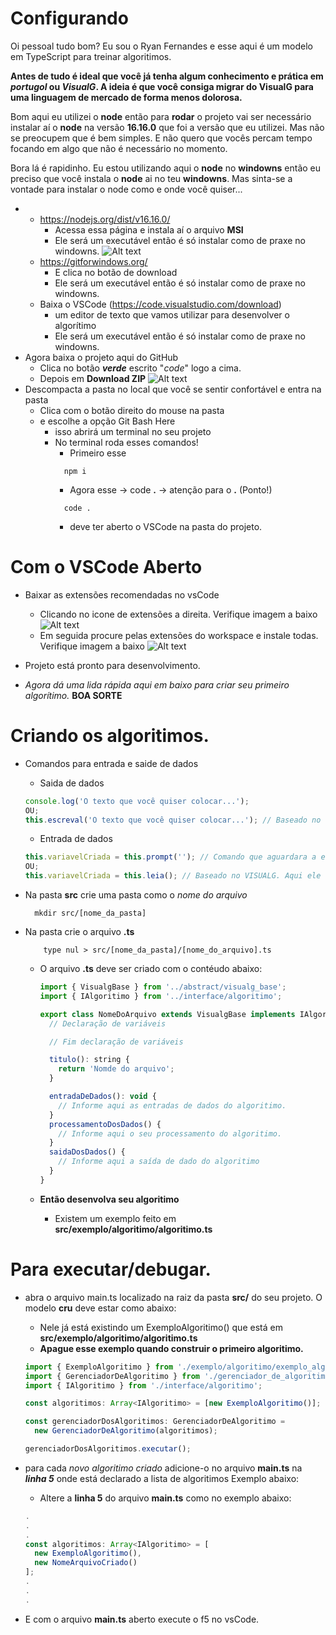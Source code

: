 # Configurando

Oi pessoal tudo bom? Eu sou o Ryan Fernandes e esse aqui é um modelo em TypeScript para treinar algoritimos.

**Antes de tudo é ideal que você já tenha algum conhecimento e prática em _portugol_ ou _VisualG_. A ideia é que você consiga migrar do **VisualG**
para uma linguagem de mercado de forma menos dolorosa.**

Bom aqui eu utilizei o **node** então para **rodar** o projeto vai ser necessário instalar aí o **node** na versão **16.16.0** que foi a versão que eu utilizei.
Mas não se preocupem que é bem simples. E não quero que vocês percam tempo focando em algo que não é necessário no momento.

Bora lá é rapidinho. Eu estou utilizando aqui o **node** no **windowns** então eu preciso que você instala o **node** ai no teu **windowns**.
Mas sinta-se a vontade para instalar o node como e onde você quiser...

- - https://nodejs.org/dist/v16.16.0/
    - Acessa essa página e instala aí o arquivo **MSI**
    - Ele será um executável então é só instalar como de praxe no windowns.
      ![Alt text](./assets/nodeInstall.png?raw=true 'Extensões')
  - https://gitforwindows.org/
    - E clica no botão de download
    - Ele será um executável então é só instalar como de praxe no windowns.
  - Baixa o VSCode (https://code.visualstudio.com/download)
    - um editor de texto que vamos utilizar para desenvolver o algorítimo
    - Ele será um executável então é só instalar como de praxe no windowns.
- Agora baixa o projeto aqui do GitHub
  - Clica no botão **_verde_** escrito "_code_" logo a cima.
  - Depois em **Download ZIP**
    ![Alt text](./assets/donwloadProject.png?raw=true 'Extensões')
- Descompacta a pasta no local que você se sentir confortável e entra na pasta
  - Clica com o botão direito do mouse na pasta
  - e escolhe a opção Git Bash Here
    - isso abrirá um terminal no seu projeto
    - No terminal roda esses comandos!
      - Primeiro esse
      ```
        npm i
      ```
      - Agora esse -> code **.** -> atenção para o **.** (Ponto!)
      ```
        code .
      ```
      - deve ter aberto o VSCode na pasta do projeto.

# Com o VSCode Aberto

- Baixar as extensões recomendadas no vsCode
  - Clicando no icone de extensões a direita. Verifique imagem a baixo
    ![Alt text](./assets/extensoesVsCode.png?raw=true 'Extensões')
  - Em seguida procure pelas extensões do workspace e instale todas. Verifique imagem a baixo
    ![Alt text](./assets/extensoesVsCodeInstal.png?raw=true 'Extensões')
- Projeto está pronto para desenvolvimento.

- _Agora dá uma lida rápida aqui em baixo para criar seu primeiro algorítimo._
  **BOA SORTE**

# Criando os algoritimos.

- Comandos para entrada e saide de dados

  - Saida de dados

  ```js
  console.log('O texto que você quiser colocar...');
  OU;
  this.escreval('O texto que você quiser colocar...'); // Baseado no VISUALG
  ```

  - Entrada de dados

  ```js
  this.variavelCriada = this.prompt(''); // Comando que aguardara a entrada do dado do TECLADO. Sempre retornando uma string.
  OU;
  this.variavelCriada = this.leia(); // Baseado no VISUALG. Aqui ele retornará um número caso a informação passada represente UM. Ou um TEXTO caso não represente um número
  ```

- Na pasta **src** crie uma pasta como o _nome do arquivo_
  ```
    mkdir src/[nome_da_pasta]
  ```
- Na pasta crie o arquivo **.ts**

  ```
      type nul > src/[nome_da_pasta]/[nome_do_arquivo].ts
  ```

  - O arquivo **.ts** deve ser criado com o contéudo abaixo:

    ```js
    import { VisualgBase } from '../abstract/visualg_base';
    import { IAlgoritimo } from '../interface/algoritimo';

    export class NomeDoArquivo extends VisualgBase implements IAlgoritimo {
      // Declaração de variáveis

      // Fim declaração de variáveis

      titulo(): string {
        return 'Nomde do arquivo';
      }

      entradaDeDados(): void {
        // Informe aqui as entradas de dados do algoritimo.
      }
      processamentoDosDados() {
        // Informe aqui o seu processamento do algoritimo.
      }
      saidaDosDados() {
        // Informe aqui a saída de dado do algoritimo
      }
    }
    ```

  - **Então desenvolva seu algoritimo**
    - Existem um exemplo feito em **src/exemplo/algoritimo/algoritimo.ts**

# Para executar/debugar.

- abra o arquivo main.ts localizado na raiz da pasta **src/** do seu projeto. O modelo **cru** deve estar como abaixo:

  - Nele já está existindo um ExemploAlgoritimo() que está em **src/exemplo/algoritimo/algoritimo.ts**
  - **Apague esse exemplo quando construir o primeiro algoritimo.**

  ```js
  import { ExemploAlgoritimo } from './exemplo/algoritimo/exemplo_algoritimo';
  import { GerenciadorDeAlgoritimo } from './gerenciador_de_algoritimo';
  import { IAlgoritimo } from './interface/algoritimo';

  const algoritimos: Array<IAlgoritimo> = [new ExemploAlgoritimo()];

  const gerenciadorDosAlgoritimos: GerenciadorDeAlgoritimo =
    new GerenciadorDeAlgoritimo(algoritimos);

  gerenciadorDosAlgoritimos.executar();
  ```

- para cada _novo algoritimo criado_ adicione-o no arquivo **main.ts** na **_linha 5_** onde está declarado a lista de algoritimos Exemplo abaixo:

  - Altere a **linha 5** do arquivo **main.ts** como no exemplo abaixo:

  ```js
  .
  .
  .
  const algoritimos: Array<IAlgoritimo> = [
    new ExemploAlgoritimo(),
    new NomeArquivoCriado()
  ];
  .
  .
  .
  ```

- E com o arquivo **main.ts** aberto execute o f5 no vsCode.
